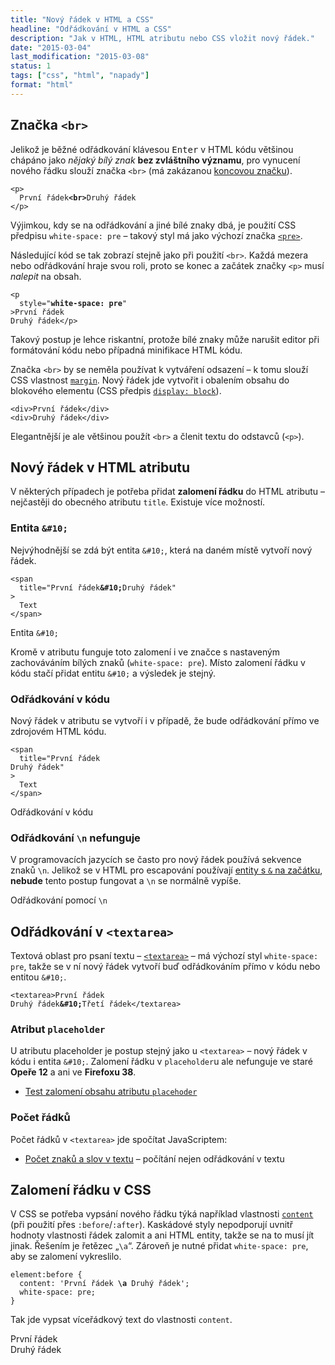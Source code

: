 ```yaml
---
title: "Nový řádek v HTML a CSS"
headline: "Odřádkování v HTML a CSS"
description: "Jak v HTML, HTML atributu nebo CSS vložit nový řádek."
date: "2015-03-04"
last_modification: "2015-03-08"
status: 1
tags: ["css", "html", "napady"]
format: "html"
---
```



<h2 id="br">Značka <code>&lt;br></code></h2>

<p>Jelikož je běžné odřádkování klávesou <kbd>Enter</kbd> v HTML kódu většinou chápáno jako <i>nějaký bílý znak</i> <b>bez zvláštního významu</b>, pro vynucení nového řádku slouží značka <code>&lt;br></code> (má zakázanou <a href="/html-znacky#koncova-zakazana">koncovou značku</a>).</p>

<pre><code>&lt;p>
  První řádek<b>&lt;br></b>Druhý řádek
&lt;/p></code></pre>






<p>Výjimkou, kdy se na odřádkování a jiné bílé znaky dbá, je použití CSS předpisu <code>white-space: pre</code> – takový styl má jako výchozí značka <a href="/vypis-kodu"><code>&lt;pre></code></a>.</p>

<p>Následující kód se tak zobrazí stejně jako při použití <code>&lt;br></code>. Každá mezera nebo odřádkování hraje svou roli, proto se konec a začátek značky <code>&lt;p></code> musí <i>nalepit</i> na obsah.</p>

<pre><code>&lt;p 
  style="<b>white-space: pre</b>"
<i>></i>První řádek
Druhý řádek<i>&lt;</i>/p></code></pre>





<p>Takový postup je lehce riskantní, protože bílé znaky může narušit editor při formátování kódu nebo případná minifikace HTML kódu.</p>

<p>Značka <code>&lt;br></code> by se neměla používat k vytváření odsazení – k tomu slouží CSS vlastnost <a href="/margin"><code>margin</code></a>. Nový řádek jde vytvořit i obalením obsahu do blokového elementu (CSS předpis <a href="/display#block"><code>display: block</code></a>).</p>

<pre><code>&lt;div>První řádek&lt;/div>
&lt;div>Druhý řádek&lt;/div></code></pre>





<p>Elegantnější je ale většinou použít <code>&lt;br></code> a členit textu do odstavců (<code>&lt;p></code>).</p>


<h2 id="atribut">Nový řádek v HTML atributu</h2>

<p>V některých případech je potřeba přidat <b>zalomení řádku</b> do HTML atributu – nejčastěji do obecného atributu <code>title</code>. Existuje více možností.</p>




<h3 id="entita">Entita <code>&amp;#10;</code></h3>

<p>Nejvýhodnější se zdá být entita <code>&amp;#10;</code>, která na daném místě vytvoří nový řádek.</p>

<pre><code>&lt;span 
  title="První řádek<b>&amp;#10;</b>Druhý řádek"
>
  Text
&lt;/span></code></pre>

<div class="live">
<p><span 
  title="První řádek&#10;Druhý řádek"
  class="help"
>
  Entita <code>&amp;#10;</code>
  </span></p>

</div>



<p>Kromě v atributu funguje toto zalomení i ve značce s nastaveným zachováváním bílých znaků (<code>white-space: pre</code>). Místo zalomení řádku v kódu stačí přidat entitu <code>&amp;#10;</code> a výsledek je stejný.</p>




<h3 id="odradkovani">Odřádkování v kódu</h3>

<p>Nový řádek v atributu se vytvoří i v případě, že bude odřádkování přímo ve zdrojovém HTML kódu.</p>

<pre><code>&lt;span 
  title="První řádek
Druhý řádek"
>
  Text
&lt;/span></code></pre>

<div class="live">

<p><span 
  title="První řádek
Druhý řádek"
  class="help"
>
  Odřádkování v kódu
  </span></p>
</div>

<h3 id="n">Odřádkování <code>\n</code> nefunguje</h3>

<p>V programovacích jazycích se často pro nový řádek používá sekvence znaků <code>\n</code>. Jelikož se v HTML pro escapování používají <a href="/entity">entity s <code>&amp;</code> na začátku</a>, <b>nebude</b> tento postup fungovat a <code>\n</code> se normálně vypíše.</p>

<div class="live"> 
<p><span 
  title="První řádek \n Druhý řádek"
  class="help"
>
  Odřádkování pomocí <code>\n</code>
  </span></p>  
</div>


<h2 id="textarea">Odřádkování v <code>&lt;textarea></code></h2>

<p>Textová oblast pro psaní textu – <a href="/textarea"><code>&lt;textarea></code></a> – má výchozí styl <code>white-space: pre</code>, takže se v ní nový řádek vytvoří buď odřádkováním přímo v kódu nebo entitou <code>&amp;#10;</code>.</p>

<pre><code>&lt;textarea>První řádek<b>
</b>Druhý řádek<b>&amp;#10;</b>Třetí řádek&lt;/textarea></code></pre>


<h3 id="placeholder">Atribut <code>placeholder</code></h3>

<p>U atributu placeholder je postup stejný jako u <code>&lt;textarea></code> – nový řádek v kódu i entita <code>&amp;#10;</code>. Zalomení řádku v <code>placeholder</code>u ale nefunguje ve staré <b>Opeře 12</b> a ani ve <b>Firefoxu 38</b>.</p>

<div class="external-content">
  <ul>
    <li><a href="http://kod.djpw.cz/vglb">Test zalomení obsahu atributu <code>placehoder</code></a></li>
  </ul>
</div>


<h3 id="pocet">Počet řádků</h3>

<p>Počet řádků v <code>&lt;textarea></code> jde spočítat JavaScriptem:</p>

<div class="internal-content">
  <ul>
    <li><a href="/pocet-znaku">Počet znaků a slov v textu</a> – počítání nejen odřádkování v textu</li>
  </ul>
</div>


<h2 id="css">Zalomení řádku v CSS</h2>

<p>V CSS se potřeba vypsání nového řádku týká například vlastnosti <a href="/content-attr"><code>content</code></a> (při použití přes <code>:before</code>/<code>:after</code>). Kaskádové styly nepodporují uvnitř hodnoty vlastnosti řádek zalomit a ani HTML entity, takže se na to musí jít jinak. Řešením je řetězec „<code>\a</code>“. Zároveň je nutné přidat <code>white-space: pre</code>, aby se zalomení vykreslilo.</p>

<pre><code>element:before {
  content: 'První řádek <b>\a</b> Druhý řádek';
  white-space: pre;
}</code></pre>


<p>Tak jde vypsat víceřádkový text do vlastnosti <code>content</code>.</p>

<div class="live">
  <style>
    .zalomeny:before {
      content: 'První řádek \a Druhý řádek';
      white-space: pre;
    }
  </style>
  <span class="zalomeny"></span>
</div>

